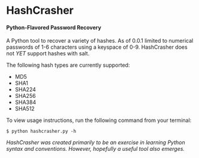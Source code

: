 HashCrasher
===========

#### Python-Flavored Password Recovery

A Python tool to recover a variety of hashes. As of 0.0.1 limited to numerical passwords of 1-6 characters using a keyspace of 0-9. HashCrasher does not _YET_ support hashes with salt.

The following hash types are currently supported:

- MD5
- SHA1
- SHA224
- SHA256
- SHA384
- SHA512

To view usage instructions, run the following command from your terminal: 

`$ python hashcrasher.py -h`


_HashCrasher was created primarily to be an exercise in learning Python syntax and conventions. However, hopefully a useful tool also emerges._